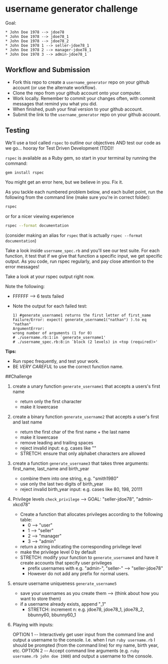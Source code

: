 # username generator challenge

Goal:
    
    * John Doe 1978 --> jdoe78
    * John Doe 1978 --> jdoe78_1
    * John Doe 1978 --> jdoe78_2
    * John Doe 1978 1 --> seller-jdoe78_1
    * John Doe 1978 2 --> manager-jdoe78_1
    * John Doe 1978 3 --> admin-jdoe78_1


## Workflow and Submission

* Fork this repo to create a `username_generator` repo on your github account (or use the alternate workflow). 
* Clone the repo from your github account onto your computer.
* Work locally. Remember to commit your changes often, with commit messages that remind you what you did.
* When finished, push your final version to your github account.
* Submit the link to the `username_generator` repo on your github account.



## Testing

We'll use a tool called `rspec`  to outline our objectives AND test our code as we go... hooray for Test Driven Development (TDD)!

`rspec` is available as a Ruby gem, so start in your terminal by running the command:

```bash
gem install rspec
```

You might get an error here, but we believe in you. Fix it.

As you tackle each numbered problem below, and each bullet point, run the following from the command line (make sure you're in correct folder):

```bash
rspec
```
or for a nicer viewing experience
```bash
rspec --format documentation
```
(consider making an alias for `rspec` that is actually `rspec --format documentation`)

Take a look inside `username_spec.rb` and you'll see our test suite. For each function, it test that if we give that function a specific input, we get specific output. As you code, run rspec regularly, and pay close attention to the error messages!

Take a look at your rspec output right now.

Note the following:

* FFFFFF --> 6 tests failed
* Note the output for each failed test:

    ``` 
    1) #generate_username1 returns the first letter of first_name
    Failure/Error: expect( generate_username1("nathan") ).to eq "nathan"
    ArgumentError:
    wrong number of arguments (1 for 0)
    # ./username.rb:1:in `generate_username1'
    # ./username_spec.rb:8:in `block (2 levels) in <top (required)>'
    ```

**Tips:**

* Run rspec frequently, and test your work.
* BE *VERY CAREFUL* to use the correct function name.


##Challenge

1. create a unary function `generate_username1` that accepts a users's first name
    * return only the first character
    * make it lowercase

2. create a binary function `generate_username2` that accepts a user's first and last name
    * return the first char of the first name + the last name
    * make it lowercase
    * remove leading and trailing spaces
    * reject invalid input: e.g. cases like ""
    * STRETCH: ensure that only alphabet characters are allowed 
    
3. create a function `generate_username3` that takes three arguments: first_name, last_name and birth_year
    * combine them into one string, e.g. "smith1980"
    * use only the last two digits of birth_year
    * reject invalid birth_year input: e.g. cases like 80, 198, 20111

4. Privilege levels `check_privilege` --> GOAL: "seller-jdoe78", "admin-xkcd78"
    * Create a function that allocates privileges according to the following table:
        * 0 --> "user"
        * 1 --> "seller"
        * 2 --> "manager"
        * 3 --> "admin"
    * return a string indicating the corresponding privilege level
    * make the privilege level 0 by default
    * STRETCH: modify your function to `generate_username4` and have it create accounts that specify user privileges
        * prefix usernames with e.g. "admin-", "seller-" --> "seller-jdoe78"
        * However do not add any prefix for normal users.
    

5. ensure username uniqueness `generate_username5`
    * save your usernames as you create them --> (think about how you want to store them)
    * if a username already exists, append "_1"
        * STRETCH: increment n: e.g.  jdoe78, jdoe78_1,  jdoe78_2, bbunny60, bbunny60_1

6. Playing with inputs:
    
    OPTION 1 -- Interactively get user input from the command line and output a username to the console. I.e. when I run `ruby username.rb` I should be prompted (from the command line) for my name, birth year, etc.
    OPTION 2 -- Accept command line arguments (e.g. `ruby username.rb john doe 1980`) and output a username to the console.

